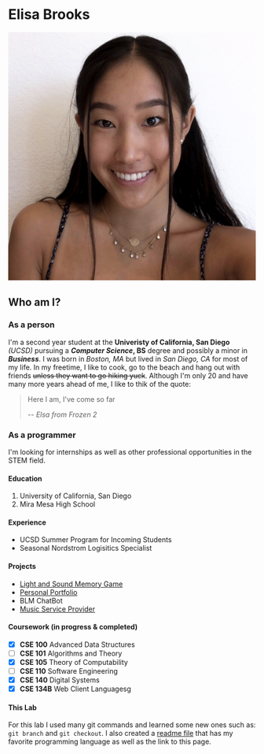 # Elisa Brooks

![Elisa Picture](elisaPic.JPG)

## Who am I?

### As a person
I'm a second year student at the **Univeristy of California, San Diego** *(UCSD)* pursuing a **_Computer Science_, BS** degree and possibly a minor in ***Business***. I was born in *Boston, MA* but lived in *San Diego, CA* for most of my life. In my freetime, I like to cook, go to the beach and hang out with friends ~~unless they want to go hiking yuck~~. Although I'm only 20 and have many more years ahead of me, I like to thik of the quote:
> Here I am, I've come so far
> 
> -- <cite>Elsa from Frozen 2

### As a programmer
I'm looking for internships as well as other professional opportunities in the STEM field.

#### Education
1. University of California, San Diego
2. Mira Mesa High School
   
#### Experience
- UCSD Summer Program for Incoming Students
- Seasonal Nordstrom Logisitics Specialist
  
#### Projects
- [Light and Sound Memory Game](https://wholesale-fuzzy-oatmeal.glitch.me/)
- [Personal Portfolio](https://elisabrooksportfolio.web.app/)
- BLM ChatBot 
- [Music Service Provider](https://tyty-music.web.app/)
  
#### Coursework (in progress & completed)
- [x] **CSE 100** Advanced Data Structures
- [ ] **CSE 101** Algorithms and Theory
- [x] **CSE 105** Theory of Computability
- [ ] **CSE 110** Software Engineering
- [x] **CSE 140** Digital Systems
- [x] **CSE 134B** Web Client Languagesg

#### This Lab
For this lab I used many git commands and learned some new ones such as: `git branch` and `git checkout`. I also created a [readme file](README.md) that has my favorite programming language as well as the link to this page. 